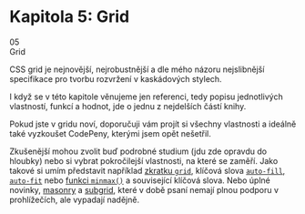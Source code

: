<div id="kap-grid-before" class="ebook-chapter-before ebook-chapter-before-grid" markdown="1"> 

# Kapitola 5: Grid

<div class="ebook-chapter-before-image">
  <div class="ebook-chapter-before-number">
    05
  </div>  
  <div class="ebook-chapter-before-heading">
    Grid
  </div>
</div>

CSS grid je nejnovější, nejrobustnější a dle mého názoru nejslibnější specifikace pro tvorbu rozvržení v kaskádových stylech.

I když se v této kapitole věnujeme jen referenci, tedy popisu jednotlivých vlastností, funkcí a hodnot, jde o jednu z nejdelších částí knihy.

Pokud jste v gridu noví, doporučuji vám projít si všechny vlastnosti a ideálně také vyzkoušet CodePeny, kterými jsem opět nešetřil.

Zkušenější mohou zvolit buď podrobné studium (jdu zde opravdu do hloubky) nebo si vybrat pokročilejší vlastnosti, na které se zaměří. Jako takové si umím představit například [zkratku `grid`](css-grid-zkratka.md), klíčová slova [`auto-fill`, `auto-fit`](css-repeat.md) nebo [funkci `minmax()`](css-minmax.md) a související klíčová slova. Nebo úplné novinky, [masonry](css-masonry.md) a [subgrid](css-subgrid.md), které v době psaní nemají plnou podporu v prohlížečích, ale vypadají nadějně.

</div>
